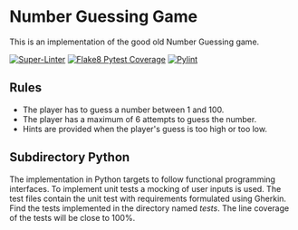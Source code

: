 # Number Guessing Game

This is an implementation of the good old Number Guessing game.

[![Super-Linter](https://github.com/OMerkel/number_guessing/actions/workflows/super-linter.yml/badge.svg)](https://github.com/OMerkel/number_guessing/actions/workflows/super-linter.yml)
[![Flake8 Pytest Coverage](https://github.com/OMerkel/number_guessing/actions/workflows/py_flake8_pytest_cov.yml/badge.svg)](https://github.com/OMerkel/number_guessing/actions/workflows/py_flake8_pytest_cov.yml)
[![Pylint](https://github.com/OMerkel/number_guessing/actions/workflows/pylint.yml/badge.svg)](https://github.com/OMerkel/number_guessing/actions/workflows/pylint.yml)

## Rules

- The player has to guess a number between 1 and 100.
- The player has a maximum of 6 attempts to guess the number.
- Hints are provided when the player's guess is too high or too low.

## Subdirectory Python

The implementation in Python targets to follow functional programming interfaces.
To implement unit tests a mocking of user inputs is used.
The test files contain the unit test with requirements formulated using Gherkin.
Find the tests implemented in the directory named _tests_.
The line coverage of the tests will be close to 100%.
